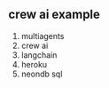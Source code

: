 <h2>crew ai example</h2>

<ol>
  <li>multiagents</li>
  <li>crew ai</li>
  <li>langchain</li>
  <li>heroku</li>
  <li>neondb sql</li>
</ol>

